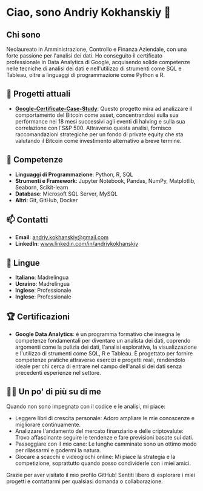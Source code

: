 # Ciao, sono Andriy Kokhanskiy 👋

## Chi sono

Neolaureato in Amministrazione, Controllo e Finanza Aziendale, con una forte passione per l'analisi dei dati.
Ho conseguito il certificato professionale in Data Analytics di Google, acquisendo solide competenze nelle tecniche di analisi dei dati e nell'utilizzo di strumenti come SQL e Tableau, oltre a linguaggi di programmazione come Python e R.

## 🔭 Progetti attuali
- **[Google-Certificate-Case-Study](https://github.com/A-K147/Bitcoin-Price-Analysis---Google-Certificate-Case-Study)**: Questo progetto mira ad analizzare il comportamento del Bitcoin come asset, concentrandosi sulla sua performance nei 18 mesi successivi agli eventi di halving e sulla sua correlazione con l'S&P 500. Attraverso questa analisi, fornisco raccomandazioni strategiche per un fondo di private equity che sta valutando il Bitcoin come investimento alternativo a breve termine.

## 🌱 Competenze
- **Linguaggi di Programmazione**: Python, R, SQL
- **Strumenti e Framework**: Jupyter Notebook, Pandas, NumPy, Matplotlib, Seaborn, Scikit-learn
- **Database**: Microsoft SQL Server, MySQL
- **Altri**: Git, GitHub, Docker

## 📫 Contatti
- **Email**: andriy.kokhanskiy@gmail.com
- **LinkedIn**: www.linkedin.com/in/andriykokhanskiy

## 💬 Lingue
- **Italiano**: Madrelingua
- **Ucraino**: Madrelingua
- **Inglese**: Professionale
- **Inglese**: Professionale


## 🏆 Certificazioni
- **Google Data Analytics**: è un programma formativo che insegna le competenze fondamentali per diventare un analista dei dati, coprendo argomenti come la pulizia dei dati, l'analisi esplorativa, la visualizzazione e l'utilizzo di strumenti come SQL, R e Tableau. È progettato per fornire competenze pratiche attraverso esercizi e progetti reali, rendendolo ideale per chi cerca di entrare nel campo dell'analisi dei dati senza precedenti esperienze nel settore.

## 👨‍💻 Un po' di più su di me
Quando non sono impegnato con il codice e le analisi, mi piace:
- Leggere libri di crescita personale: Adoro ampliare le mie conoscenze e migliorare continuamente.
- Analizzare l'andamento del mercato finanziario e delle criptovalute: Trovo affascinante seguire le tendenze e fare previsioni basate sui dati.
- Passeggiare con il mio cane: Le lunghe camminate sono un ottimo modo per rilassarmi e godermi la natura.
- Giocare a scacchi e videogiochi online: Mi piace la strategia e la competizione, soprattutto quando posso condividerle con i miei amici.

Grazie per aver visitato il mio profilo GitHub! Sentiti libero di esplorare i miei progetti e contattarmi per qualsiasi domanda o collaborazione.
